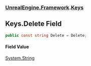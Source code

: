 ### [UnrealEngine.Framework](UnrealEngine_Framework.md 'UnrealEngine.Framework').[Keys](Keys.md 'UnrealEngine.Framework.Keys')
## Keys.Delete Field
```csharp
public const string Delete = Delete;
```
#### Field Value
[System.String](https://docs.microsoft.com/en-us/dotnet/api/System.String 'System.String')
